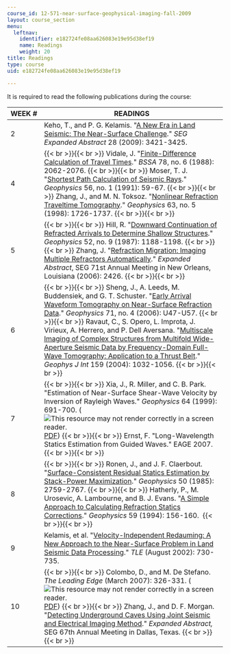 ```yaml
---
course_id: 12-571-near-surface-geophysical-imaging-fall-2009
layout: course_section
menu:
  leftnav:
    identifier: e182724fe08aa626083e19e95d38ef19
    name: Readings
    weight: 20
title: Readings
type: course
uid: e182724fe08aa626083e19e95d38ef19

---
```


It is required to read the following publications during the course:

| WEEK # | READINGS |
| --- | --- |
| 2 | Keho, T., and P. G. Kelamis. "[A New Era in Land Seismic: The Near-Surface Challenge](http://dx.doi.org/10.1190/1.1885813)." _SEG Expanded Abstract_ 28 (2009): 3421-3425. |
| 4 |  {{< br >}}{{< br >}} Vidale, J. "[Finite-Difference Calculation of Travel Times](http://bssa.geoscienceworld.org/cgi/content/abstract/78/6/2062)." _BSSA_ 78, no. 6 (1988): 2062-2076. {{< br >}}{{< br >}} Moser, T. J. "[Shortest Path Calculation of Seismic Rays](https://library.seg.org/doi/pdf/10.1190/1.1442958)." _Geophysics_ 56, no. 1 (1991): 59-67. {{< br >}}{{< br >}} Zhang, J., and M. N. Toksoz. "[Nonlinear Refraction Traveltime Tomography](http://dx.doi.org/10.1190/1.1444468)." _Geophysics_ 63, no. 5 (1998): 1726-1737. {{< br >}}{{< br >}}  |
| 5 |  {{< br >}}{{< br >}} Hill, R. "[Downward Continuation of Refracted Arrivals to Determine Shallow Structures](http://dx.doi.org/10.1190/1.1442382)." _Geophysics_ 52, no. 9 (1987): 1188-1198. {{< br >}}{{< br >}} Zhang, J. "[Refraction Migration: Imaging Multiple Refractors Automatically](https://www.onepetro.org/conference-paper/SEG-2006-2426)." _Expanded Abstract_, SEG 71st Annual Meeting in New Orleans, Louisiana (2006): 2426. {{< br >}}{{< br >}}  |
| 6 |  {{< br >}}{{< br >}} Sheng, J., A. Leeds, M. Buddensiek, and G. T. Schuster. "[Early Arrival Waveform Tomography on Near-Surface Refraction Data](http://dx.doi.org/10.1190/1.2210969)." _Geophysics_ 71, no. 4 (2006): U47-U57. {{< br >}}{{< br >}} Ravaut, C., S. Opero, L. Improta, J. Virieux, A. Herrero, and P. Dell Aversana. "[Multiscale Imaging of Complex Structures from Multifold Wide-Aperture Seismic Data by Frequency-Domain Full-Wave Tomography: Application to a Thrust Belt](http://onlinelibrary.wiley.com/doi/10.1111/j.1365-246X.2004.02442.x/full)." _Geophys J Int_ 159 (2004): 1032-1056. {{< br >}}{{< br >}}  |
| 7 |  {{< br >}}{{< br >}} Xia, J., R. Miller, and C. B. Park. "Estimation of Near-Surface Shear-Wave Velocity by Inversion of Rayleigh Waves." _Geophysics_ 64 (1999): 691-700. (![This resource may not render correctly in a screen reader.](/images/inacessible.gif)[PDF](http://www.masw.com/files/XIA-99-04.pdf)) {{< br >}}{{< br >}} Ernst, F. "Long-Wavelength Statics Estimation from Guided Waves." EAGE 2007. {{< br >}}{{< br >}}  |
| 8 |  {{< br >}}{{< br >}} Ronen, J., and J. F. Claerbout. "[Surface-Consistent Residual Statics Estimation by Stack-Power Maximization](http://dx.doi.org/10.1190/1.1441896)." _Geophysics_ 50 (1985): 2759-2767. {{< br >}}{{< br >}} Hatherly, P., M. Urosevic, A. Lambourne, and B. J. Evans. "[A Simple Approach to Calculating Refraction Statics Corrections](http://dx.doi.org/10.1190/1.1443527)." _Geophysics_ 59 (1994): 156-160.  {{< br >}}{{< br >}}  |
| 9 | Kelamis, et al. "[Velocity-Independent Redauming: A New Approach to the Near-Surface Problem in Land Seismic Data Processing](http://tle.geoscienceworld.org/cgi/content/full/21/8/730)." _TLE_ (August 2002): 730-735. |
| 10 |  {{< br >}}{{< br >}} Colombo, D., and M. De Stefano. _The Leading Edge_ (March 2007): 326-331. (![This resource may not render correctly in a screen reader.](/images/inacessible.gif)[PDF](http://tle.geoscienceworld.org/cgi/reprint/26/3/326)) {{< br >}}{{< br >}} Zhang, J., and D. F. Morgan. "[Detecting Underground Caves Using Joint Seismic and Electrical Imaging Method](https://www.onepetro.org/conference-paper/SEG-2009-3421)." _Expanded Abstract,_ SEG 67th Annual Meeting in Dallas, Texas. {{< br >}}{{< br >}}